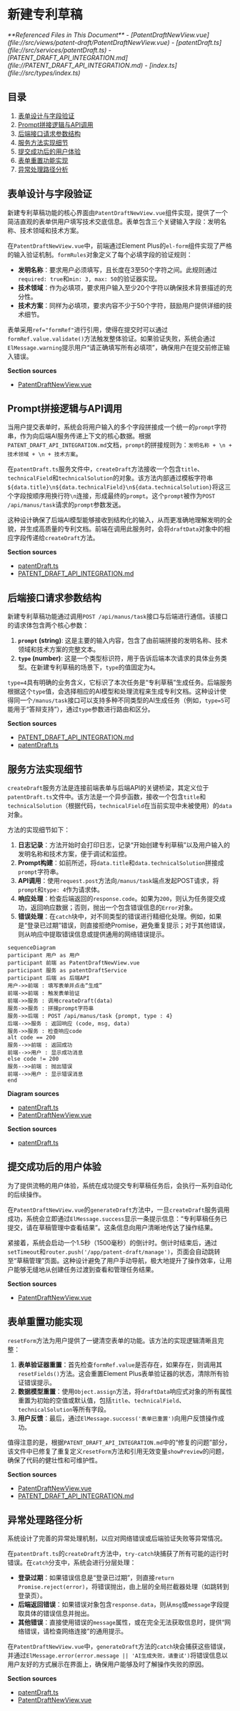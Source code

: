 # 新建专利草稿

<cite>
**Referenced Files in This Document**   
- [PatentDraftNewView.vue](file://src/views/patent-draft/PatentDraftNewView.vue)
- [patentDraft.ts](file://src/services/patentDraft.ts)
- [PATENT_DRAFT_API_INTEGRATION.md](file://PATENT_DRAFT_API_INTEGRATION.md)
- [index.ts](file://src/types/index.ts)
</cite>

## 目录
1. [表单设计与字段验证](#表单设计与字段验证)
2. [Prompt拼接逻辑与API调用](#prompt拼接逻辑与api调用)
3. [后端接口请求参数结构](#后端接口请求参数结构)
4. [服务方法实现细节](#服务方法实现细节)
5. [提交成功后的用户体验](#提交成功后的用户体验)
6. [表单重置功能实现](#表单重置功能实现)
7. [异常处理路径分析](#异常处理路径分析)

## 表单设计与字段验证

新建专利草稿功能的核心界面由`PatentDraftNewView.vue`组件实现，提供了一个简洁直观的表单供用户填写技术交底信息。表单包含三个关键输入字段：发明名称、技术领域和技术方案。

在`PatentDraftNewView.vue`中，前端通过Element Plus的`el-form`组件实现了严格的输入验证机制。`formRules`对象定义了每个必填字段的验证规则：
- **发明名称**：要求用户必须填写，且长度在3至50个字符之间。此规则通过`required: true`和`min: 3, max: 50`的验证器实现。
- **技术领域**：作为必填项，要求用户输入至少20个字符以确保技术背景描述的充分性。
- **技术方案**：同样为必填项，要求内容不少于50个字符，鼓励用户提供详细的技术细节。

表单采用`ref="formRef"`进行引用，使得在提交时可以通过`formRef.value.validate()`方法触发整体验证。如果验证失败，系统会通过`ElMessage.warning`提示用户“请正确填写所有必填项”，确保用户在提交前修正输入错误。

**Section sources**
- [PatentDraftNewView.vue](file://src/views/patent-draft/PatentDraftNewView.vue#L1-L284)

## Prompt拼接逻辑与API调用

当用户提交表单时，系统会将用户输入的多个字段拼接成一个统一的`prompt`字符串，作为向后端AI服务传递上下文的核心数据。根据`PATENT_DRAFT_API_INTEGRATION.md`文档，`prompt`的拼接规则为：`发明名称 + \n + 技术领域 + \n + 技术方案`。

在`patentDraft.ts`服务文件中，`createDraft`方法接收一个包含`title`、`technicalField`和`technicalSolution`的对象。该方法内部通过模板字符串`${data.title}\n${data.technicalField}\n${data.technicalSolution}`将这三个字段按顺序用换行符`\n`连接，形成最终的`prompt`。这个`prompt`被作为`POST /api/manus/task`请求的`prompt`参数发送。

这种设计确保了后端AI模型能够接收到结构化的输入，从而更准确地理解发明的全貌，并生成高质量的专利文档。前端在调用此服务时，会将`draftData`对象中的相应字段传递给`createDraft`方法。

**Section sources**
- [patentDraft.ts](file://src/services/patentDraft.ts#L114-L149)
- [PATENT_DRAFT_API_INTEGRATION.md](file://PATENT_DRAFT_API_INTEGRATION.md#L0-L259)

## 后端接口请求参数结构

新建专利草稿功能通过调用`POST /api/manus/task`接口与后端进行通信。该接口的请求体包含两个核心参数：

1.  **`prompt` (string)**: 这是主要的输入内容，包含了由前端拼接的发明名称、技术领域和技术方案的完整文本。
2.  **`type` (number)**: 这是一个类型标识符，用于告诉后端本次请求的具体业务类型。在新建专利草稿的场景下，`type`的值固定为`4`。

`type=4`具有明确的业务含义，它标识了本次任务是“专利草稿”生成任务。后端服务根据这个`type`值，会选择相应的AI模型和处理流程来生成专利文档。这种设计使得同一个`/manus/task`接口可以支持多种不同类型的AI生成任务（例如，`type=5`可能用于“答辩支持”），通过`type`参数进行路由和区分。

**Section sources**
- [PATENT_DRAFT_API_INTEGRATION.md](file://PATENT_DRAFT_API_INTEGRATION.md#L0-L259)
- [patentDraft.ts](file://src/services/patentDraft.ts#L114-L149)

## 服务方法实现细节

`createDraft`服务方法是连接前端表单与后端API的关键桥梁，其定义位于`patentDraft.ts`文件中。该方法是一个异步函数，接收一个包含`title`和`technicalSolution`（根据代码，`technicalField`在当前实现中未被使用）的`data`对象。

方法的实现细节如下：
1.  **日志记录**：方法开始时会打印日志，记录“开始创建专利草稿”以及用户输入的发明名称和技术方案，便于调试和监控。
2.  **Prompt构建**：如前所述，将`data.title`和`data.technicalSolution`拼接成`prompt`字符串。
3.  **API调用**：使用`request.post`方法向`/manus/task`端点发起POST请求，将`prompt`和`type: 4`作为请求体。
4.  **响应处理**：检查后端返回的`response.code`。如果为`200`，则认为任务提交成功，返回响应数据；否则，抛出一个包含错误信息的`Error`对象。
5.  **错误处理**：在`catch`块中，对不同类型的错误进行精细化处理。例如，如果是“登录已过期”错误，则直接拒绝Promise，避免重复提示；对于其他错误，则从响应中提取错误信息或提供通用的网络错误提示。

```mermaid
sequenceDiagram
participant 用户 as 用户
participant 前端 as PatentDraftNewView.vue
participant 服务 as patentDraftService
participant 后端 as 后端API
用户->>前端 : 填写表单并点击“生成”
前端->>前端 : 触发表单验证
前端->>服务 : 调用createDraft(data)
服务->>服务 : 拼接prompt字符串
服务->>后端 : POST /api/manus/task {prompt, type : 4}
后端-->>服务 : 返回响应 (code, msg, data)
服务->>服务 : 检查响应code
alt code == 200
服务-->>前端 : 返回成功
前端-->>用户 : 显示成功消息
else code != 200
服务-->>前端 : 抛出错误
前端-->>用户 : 显示错误消息
end
```

**Diagram sources**
- [patentDraft.ts](file://src/services/patentDraft.ts#L114-L149)
- [PatentDraftNewView.vue](file://src/views/patent-draft/PatentDraftNewView.vue#L112-L174)

**Section sources**
- [patentDraft.ts](file://src/services/patentDraft.ts#L114-L149)

## 提交成功后的用户体验

为了提供流畅的用户体验，系统在成功提交专利草稿任务后，会执行一系列自动化的后续操作。

在`PatentDraftNewView.vue`的`generateDraft`方法中，一旦`createDraft`服务调用成功，系统会立即通过`ElMessage.success`显示一条提示信息：“专利草稿任务已提交，请在草稿管理中查看结果”。这条信息向用户清晰地传达了操作结果。

紧接着，系统会启动一个1.5秒（1500毫秒）的倒计时。倒计时结束后，通过`setTimeout`和`router.push('/app/patent-draft/manage')`，页面会自动跳转至“草稿管理”页面。这种设计避免了用户手动导航，极大地提升了操作效率，让用户能够无缝地从创建任务过渡到查看和管理任务结果。

**Section sources**
- [PatentDraftNewView.vue](file://src/views/patent-draft/PatentDraftNewView.vue#L112-L174)

## 表单重置功能实现

`resetForm`方法为用户提供了一键清空表单的功能。该方法的实现逻辑清晰且完整：
1.  **表单验证器重置**：首先检查`formRef.value`是否存在，如果存在，则调用其`resetFields()`方法。这会重置Element Plus表单验证器的状态，清除所有验证错误提示。
2.  **数据模型重置**：使用`Object.assign`方法，将`draftData`响应式对象的所有属性重置为初始的空值或默认值，包括`title`、`technicalField`、`technicalSolution`等所有字段。
3.  **用户反馈**：最后，通过`ElMessage.success('表单已重置')`向用户反馈操作成功。

值得注意的是，根据`PATENT_DRAFT_API_INTEGRATION.md`中的“修复的问题”部分，该文件中已修复了重复定义`resetForm`方法和引用无效变量`showPreview`的问题，确保了代码的健壮性和可维护性。

**Section sources**
- [PatentDraftNewView.vue](file://src/views/patent-draft/PatentDraftNewView.vue#L175-L195)
- [PATENT_DRAFT_API_INTEGRATION.md](file://PATENT_DRAFT_API_INTEGRATION.md#L0-L259)

## 异常处理路径分析

系统设计了完善的异常处理机制，以应对网络错误或后端验证失败等异常情况。

在`patentDraft.ts`的`createDraft`方法中，`try-catch`块捕获了所有可能的运行时错误。在`catch`分支中，系统会进行分层处理：
- **登录过期**：如果错误信息是“登录已过期”，则直接`return Promise.reject(error)`，将错误抛出，由上层的全局拦截器处理（如跳转到登录页）。
- **后端返回错误**：如果错误对象包含`response.data`，则从`msg`或`message`字段提取具体的错误信息并抛出。
- **其他错误**：直接使用错误的`message`属性，或在完全无法获取信息时，提供“网络错误，请检查网络连接”的通用提示。

在`PatentDraftNewView.vue`中，`generateDraft`方法的`catch`块会捕获这些错误，并通过`ElMessage.error(error.message || 'AI生成失败，请重试')`将错误信息以用户友好的方式展示在界面上，确保用户能够及时了解操作失败的原因。

**Section sources**
- [patentDraft.ts](file://src/services/patentDraft.ts#L114-L149)
- [PatentDraftNewView.vue](file://src/views/patent-draft/PatentDraftNewView.vue#L112-L174)